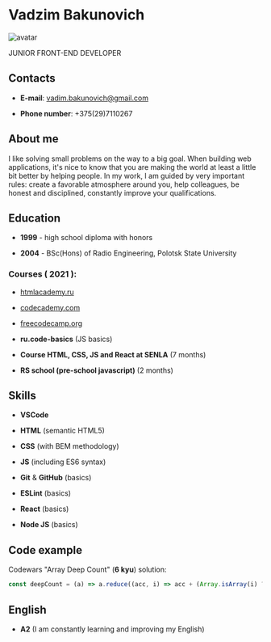 # Vadzim Bakunovich

![avatar](https://avatars.githubusercontent.com/u/77744218?s=400&u=b5747b5a194fa61480a47908804b5aae0a21031f&v=4)

JUNIOR FRONT-END DEVELOPER

## Contacts

-  **E-mail**: vadim.bakunovich@gmail.com

-  **Phone number**: +375(29)7110267

## About me

I like solving small problems on the way to a big goal. When building web applications, it's nice to know that you are making the world at least a little bit better by helping people. In my work, I am guided by very important rules: create a favorable atmosphere around you, help colleagues, be honest and disciplined, constantly improve your qualifications.

## Education

-  **1999** - high school diploma with honors

-  **2004** - BSc(Hons) of Radio Engineering, Polotsk State University

### Courses ( 2021 ):

-  [htmlacademy.ru](https://htmlacademy.ru/profile/id1671485)

-  [codecademy.com](https://www.codecademy.com/profiles/VadimBakunovich)

-  [freecodecamp.org](https://www.freecodecamp.org/vadim_bakunovich)

-  **ru.code-basics** (JS basics)

-  **Course HTML, CSS, JS and React at SENLA** (7 months)

-  **RS school (pre-school javascript)** (2 months)

## Skills

-  **VSCode**

-  **HTML** (semantic HTML5)

-  **CSS** (with BEM methodology)

-  **JS** (including ES6 syntax)

-  **Git** & **GitHub** (basics)

-  **ESLint** (basics)

-  **React** (basics)

-  **Node JS** (basics)

## Code example

Codewars "Array Deep Count" (**6 kyu**) solution:

```javascript
const deepCount = (a) => a.reduce((acc, i) => acc + (Array.isArray(i) ? deepCount(i) : 0), a.length);

```

## English

- **A2** (I am constantly learning and improving my English)